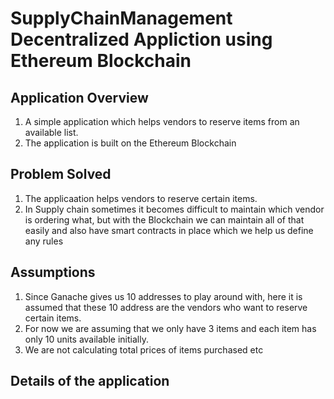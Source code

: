 # SupplyChainManagement Decentralized Appliction using Ethereum Blockchain

## Application Overview
1. A simple application which helps vendors to reserve items from an available list.
2. The application is built on the Ethereum Blockchain

## Problem Solved
1. The applicaation helps vendors to reserve certain items.
2. In Supply chain sometimes it becomes difficult to maintain which vendor is ordering what, but with the Blockchain we can maintain all of that easily and also have smart contracts in place which we help us define any rules

## Assumptions
1. Since Ganache gives us 10 addresses to play around with, here it is assumed that these 10 address are the vendors who want to reserve certain items.
2. For now we are assuming that we only have 3 items and each item has only 10 units available initially.
3. We are not calculating total prices of items purchased etc

## Details of the application
